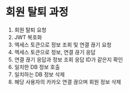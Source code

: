 # 회원 탈퇴 과정

1. 회원 탈퇴 요청 
2. JWT 복호화
3. 엑세스 토큰으로 정보 조회 및 연결 끊기 요청
4. 엑세스 토큰으로 정보, 연결 끊기 응답
5. 연결 끊기 응답과 정보 조회 응답 ID가 같은지 확인
6. 일치한 DB 정보 호출 
7. 일치하는 DB 정보 삭제
8. 해당 사용자의 카카오 연결 끊으며 회원 정보 삭제 